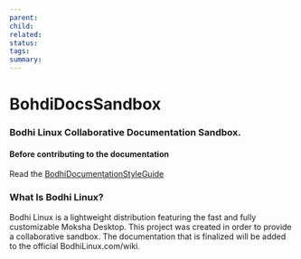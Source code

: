 ```yaml
---
parent: 
child: 
related: 
status: 
tags: 
summary:
---
```

# BohdiDocsSandbox
### Bodhi Linux Collaborative Documentation Sandbox.

#### Before contributing to the documentation
Read the [BodhiDocumentationStyleGuide](BodhiDocumentationStyleGuide)
### What Is Bodhi Linux?
Bodhi Linux is a lightweight distribution featuring the fast and fully customizable Moksha Desktop. 
This project was created in order to provide a collaborative sandbox. The documentation that is finalized will be added to the official BodhiLinux.com/wiki.


